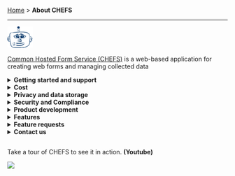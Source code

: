 [Home](.) > **About CHEFS**

---

![img](images/chefs-robot.png)

[Common Hosted Form Service (CHEFS)](https://submit.digital.gov.bc.ca/app/) is a web-based application for creating web forms and managing collected data

<details>
  <summary><strong>Getting started and support</strong></summary>

To start creating forms, you can [watch a series of short videos](https://www.youtube.com/playlist?list=PL9CV_8JBQHirsQAShw45PZeU1CkU88Q53) on how to build your first form, or follow our [Quick start guide](Quick-Start-Guide). For more advanced questions CHEFS, please review our:

- [Creating forms](Creating-forms) - learn about some of the different features in CHEFS
- [Training Video](https://www.youtube.com/watch?v=Wf432lBjcTA) - Watch an hour-long tutorial on how to use CHEFS. Note: We have updated CHEFS since May 2021. Follow our [Product roadmap](Product-Roadmap) to stay up-to-date on all feature updates.
- If you want to host your own version of CHEFS, please follow our [CHEFS ReadMe](https://github.com/bcgov/common-hosted-form-service/blob/master/README.md)
</details>

<details>
  <summary><strong>Cost</strong></summary>

CHEFS is a free service available to all B.C. government employees and contractors.

</details>

<details>
  <summary><strong>Privacy and data storage</strong></summary>

It's your responsibility to comply with privacy laws governing the collection, use and disclosure of personally identifiable information.

[Learn more about CHEFS privacy and data collection](Privacy-and-data-collection)

</details>

<details>
  <summary><strong>Security and Compliance</strong></summary>

CHEFS has a Security Threat and Risk Assessment (STRA) Statement of Acceptable Risks (SoAR) that describes how the security of CHEFS is to be maintained.

[Learn more about CHEFS Security and the team's Compliance Procedures](SoAR-and-Compliance)

</details>

<details>
  <summary><strong>Product development</strong></summary>

Review our [product roadmap](Product-Roadmap) to see what features are upcoming for CHEFS.

If you or your team is interested in contributing to the project, you can fork our code base and contribute new features. For more details, please see the [CHEFS ReadMe](https://github.com/bcgov/common-hosted-form-service/blob/master/README.md) to host your own.

</details>

<details>
  <summary><strong>Features</strong></summary>

A user-friendly, hosted service for teams to create and publish their own web forms. Some of CHEFS features include:

- Drag and drop form fields into custom layouts
- Manage multiple form versions
- Export and re-use your form designs
- Manage your team’s permissions to view and export form submission data

**Features include:**

- A user-friendly **Form Designer** interface
- **Form Versioning**
- Custom form components (for example a BC business name look-up)
- Extensive choice of configurable form fields
- Custom, **Responsive form layouts**
- Form design **import/export**
- Settings for:
  - **Authentication** and access to your published form.
  - Form administration **Team Management**
  - Role-based access to features
  - Email **Notifications**
- Form submission **Export** (CSV and JSON formats)
- Secure API for accessing your data from other systems
- Downloading your submissions using a PDF template
</details>

<details>
  <summary><strong>Feature requests</strong></summary>

Do you have a feature request for CHEFS? Post your ideas, leave a comment or vote on our [Fider board](https://chefs-fider.apps.silver.devops.gov.bc.ca/). Your participation will help us decide on what to build next.

</details>

<details>
  <summary><strong>Contact us</strong></summary>

You also can reach out to the CHEFS team directly at [submit.digital@gov.bc.ca](mailto:submit.digital@gov.bc.ca).

</details>

##

Take a tour of CHEFS to see it in action. **(Youtube)**

[![](https://github.com/bcgov/common-hosted-form-service/assets/87393930/ec61578b-4b21-41a4-bb69-743ccf3d7ad4)](https://youtu.be/obOhyYusMjM)

